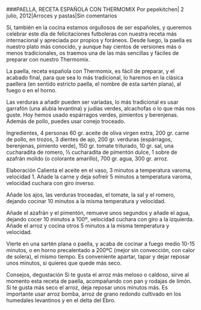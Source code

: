 ###PAELLA, RECETA ESPAÑOLA CON THERMOMIX
Por pepekitchen| 2 julio, 2012|Arroces y pastas|Sin comentarios


Sí, también en la cocina estamos orgullosos de ser españoles, y queremos celebrar este día de felicitaciones futboleras con nuestra receta más internacional y apreciada por propios y foráneos. Desde luego, la paella es nuestro plato más conocido, y aunque hay cientos de versiones más o menos tradicionales, os traemos una de las más sencillas y fáciles de preparar con nuestro Thermomix.

La paella, receta española con Thermomix, es fácil de preparar, y el acabado final, para que sea lo más tradicional, lo haremos en la clásica paellera (en sentido estricto paella, el nombre de esta sartén plana), al fuego o en el horno.

Las verduras a añadir pueden ser variadas, lo más tradicional es usar garrafón (una alubia levantina) y judías verdes, alcachofas o lo que más nos guste. Hoy hemos usado espárragos verdes, pimientos y berenjenas. Además de pollo, puedes usar conejo troceado.

Ingredientes, 4 personas
60 gr. aceite de oliva virgen extra, 200 gr. carne de pollo, en trozos, 3 dientes de ajo, 200 gr. verduras (espárragos, berenjenas, pimiento verde), 150 gr. tomate triturado, 10 gr. sal, una cucharadita de romero, ½ cucharadita de pimentón dulce, 1 sobre de azafrán molido (o colorante amarillo), 700 gr. agua, 300 gr. arroz.


Elaboración
Calienta el aceite en el vaso, 3 minutos a temperatura varoma, velocidad 1. Añade la carne y deja sofreír 5 minutos a temperatura varoma, velocidad cuchara con giro inverso.

Añade los ajos, las verduras troceadas, el tomate, la sal y el romero, dejando cocinar 10 minutos a la misma temperatura y velocidad.



Añade el azafrán y el pimentón, remueve unos segundos y añade el agua, dejando cocer 10 minutos a 100º, velocidad cuchara con giro a la izquierda. Añade el arroz y cocina otros 5 minutos a la misma temperatura y velocidad.

Vierte en una sartén plana o paella, y acaba de cocinar a fuego medio 10-15 minutos, o en horno precalentado a 200ºC (mejor sin convección, con calor de solera), el mismo tiempo. Es conveniente apartar, tapar y dejar reposar unos minutos, si quieres que quede más seco.



Consejos, degustación
Si te gusta el arroz más meloso o caldoso, sirve al momento esta receta de paella, acompañando con pan y rodajas de limón. Si te gusta más seco el arroz, deja reposar unos minutos más. Es importante usar arroz bomba, arroz de grano redondo cultivado en los humedales levantinos y en el delta del Ebro.

